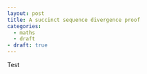 ```yaml
---
layout: post
title: A succinct sequence divergence proof
categories:
  - maths
  - draft
- draft: true
---
```


Test
